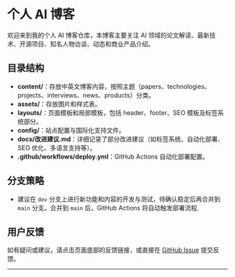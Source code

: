 # 个人 AI 博客

欢迎来到我的个人 AI 博客仓库，本博客主要关注 AI 领域的论文解读、最新技术、开源项目、知名人物访谈、动态和商业产品介绍。

## 目录结构

- **content/**：存放中英文博客内容，按照主题（papers、technologies、projects、interviews、news、products）分类。
- **assets/**：存放图片和样式表。
- **layouts/**：页面模板和局部模板，包括 header、footer、SEO 模板及标签系统部分。
- **config/**：站点配置与国际化支持文件。
- **docs/改进建议.md**：详细记录了部分改进建议（如标签系统、自动化部署、SEO 优化、多语言支持等）。
- **.github/workflows/deploy.yml**：GitHub Actions 自动化部署配置。

## 分支策略

- 建议在 `dev` 分支上进行新功能和内容的开发与测试，待确认稳定后再合并到 `main` 分支。合并到 `main` 后，GitHub Actions 将自动触发部署流程.

## 用户反馈

如有疑问或建议，请点击页面底部的反馈链接，或直接在 [GitHub Issue](https://github.com/yourusername/yourrepo/issues) 提交反馈。

---